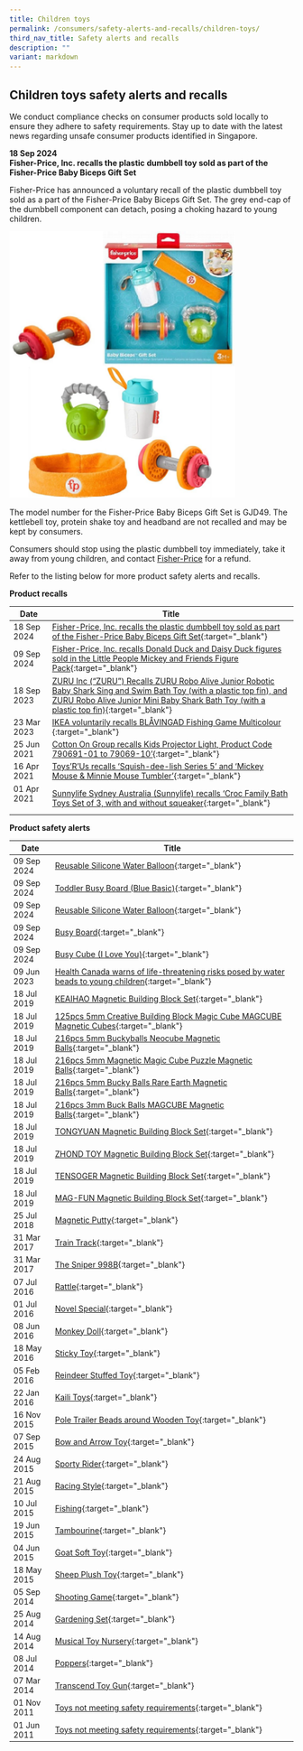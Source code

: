 ```yaml
---
title: Children toys
permalink: /consumers/safety-alerts-and-recalls/children-toys/
third_nav_title: Safety alerts and recalls
description: ""
variant: markdown
---
```

## Children toys safety alerts and recalls
We conduct compliance checks on consumer products sold locally to ensure they adhere to safety requirements. Stay up to date with the latest news regarding unsafe consumer products identified in Singapore.

**18 Sep 2024**<br>
**Fisher-Price, Inc. recalls the plastic dumbbell toy sold as part of the Fisher-Price Baby Biceps Gift Set**<br>

Fisher-Price has announced a voluntary recall of the plastic dumbbell toy sold as a part of the Fisher-Price Baby Biceps Gift Set. The grey end-cap of the dumbbell component can detach, posing a choking hazard to young children.

<img src="/images/product-safety-alerts-and-recalls/children-toys/dumbbell.png" style="width:400px;height:400;"><br>

The model number for the Fisher-Price Baby Biceps Gift Set is GJD49. The kettlebell toy, protein shake toy and headband are not recalled and may be kept by consumers.

Consumers should stop using the plastic dumbbell toy immediately, take it away from young children, and contact [Fisher-Price](mailto:FP.babybicepsrecall@sedgwick.com) for a refund.

Refer to the listing below for more product safety alerts and recalls.

**Product recalls** 

|Date|Title|
|---|---|
|18 Sep 2024|[Fisher-Price, Inc. recalls the plastic dumbbell toy sold as part of the Fisher-Price Baby Biceps Gift Set](/files/product-safety-alerts-and-recalls/children-toys/children-toys-recall-2024-09-18-toy-dumbbell.pdf){:target="_blank"}|
|09 Sep 2024|[Fisher-Price, Inc. recalls Donald Duck and Daisy Duck figures sold in the Little People Mickey and Friends Figure Pack](/files/product-safety-alerts-and-recalls/children-toys/children-toys-recall-2024-08-16-donald-duck-and-daisy-duck.pdf){:target="_blank"}|
|18 Sep 2023|[ZURU Inc (“ZURU”) Recalls ZURU Robo Alive Junior Robotic Baby Shark Sing and Swim Bath Toy (with a plastic top fin), and ZURU Robo Alive Junior Mini Baby Shark Bath Toy (with a plastic top fin)](/files/product-safety-alerts-and-recalls/children-toys/children-toys-recall-2023-09-18-zuru-recalls-baby-shark-sing-and-swim-bath-toy.pdf){:target="_blank"}|
|23 Mar 2023|[IKEA voluntarily recalls BLÅVINGAD Fishing Game Multicolour ](/files/product-safety-alerts-and-recalls/children-toys/children-toys-alert-2023-03-23-ikea-%20fishing-game.pdf){:target="_blank"}|
|25 Jun 2021|[Cotton On Group recalls Kids Projector Light, Product Code 790691-01 to 79069-10’](/files/product-safety-alerts-and-recalls/children-toys/children-toys-recall-2021-06-25-cotton-on-group-recalls-kids-projector-light.pdf){:target="_blank"}|
|16 Apr 2021|[Toys’R’Us recalls ‘Squish-dee-lish Series 5’ and ‘Mickey Mouse &amp; Minnie Mouse Tumbler’](/files/product-safety-alerts-and-recalls/children-toys/children-toys-recall-2021-04-16-toysrus-recalls-squish-dee-lish-and-mickey-mouse-tumbler.pdf){:target="_blank"}|
|01 Apr 2021 &nbsp; &nbsp; &nbsp; &nbsp; &nbsp; &nbsp; |[Sunnylife Sydney Australia (Sunnylife) recalls ‘Croc Family Bath Toys Set of 3, with and without squeaker](/files/product-safety-alerts-and-recalls/children-toys/children-toys-recall-2021-04-01-sunnylife-sydney-australia-sunnylife-recalls-croc-family-bath-toys-set-of-3-with-and-without-squeaker.pdf){:target="_blank"}|

**Product safety alerts**

|Date|Title|
|---|---|
|09 Sep 2024|[Reusable Silicone Water Balloon](/files/product-safety-alerts-and-recalls/children-toys/children-toys-alert-2024-09-09-reusable-silicone-water-balloon-ideacreativity.pdf){:target="_blank"}|
|09 Sep 2024|[Toddler Busy Board (Blue Basic)](/files/product-safety-alerts-and-recalls/children-toys/children-toys-alert-2024-09-09-busy-board-deda-nature.pdf){:target="_blank"}|
|09 Sep 2024|[Reusable Silicone Water Balloon](/files/product-safety-alerts-and-recalls/children-toys/children-toys-alert-2024-09-09-reusable-silicone-water-balloon.pdf){:target="_blank"}|
|09 Sep 2024|[Busy Board](/files/product-safety-alerts-and-recalls/children-toys/children-toys-alert-2024-09-09-busy-board-treeyear-toys-official-shop.pdf){:target="_blank"}|
|09 Sep 2024|[Busy Cube (I Love You)](/files/product-safety-alerts-and-recalls/children-toys/children-toys-alert-2024-09-09-busy-cube-singapore-daddy.pdf){:target="_blank"}|
|09 Jun 2023|[Health Canada warns of life-threatening risks posed by water beads to young children](/files/product-safety-alerts-and-recalls/children-toys/children-toys-alert-2023-06-09-health-canada-advisory-on-water-beads.pdf){:target="_blank"}|
|18 Jul 2019|[KEAIHAO Magnetic Building Block Set](/files/product-safety-alerts-and-recalls/children-toys/children-toys-alert-2019-07-18-keaihao-magnetic-building-block-set.pdf){:target="_blank"}|
|18 Jul 2019|[125pcs 5mm Creative Building Block Magic Cube MAGCUBE Magnetic Cubes](/files/product-safety-alerts-and-recalls/children-toys/children-toys-alert-2019-07-18-125pcs-5mm-creative-building-block-magic-cube-magcube-magnetic-cubes.pdf){:target="_blank"}|
|18 Jul 2019|[216pcs 5mm Buckyballs Neocube Magnetic Balls](/files/product-safety-alerts-and-recalls/children-toys/children-toys-alert-2019-07-18-216pcs-5mm-buckyballs-neocube-magnetic-balls.pdf){:target="_blank"}|
|18 Jul 2019|[216pcs 5mm Magnetic Magic Cube Puzzle Magnetic Balls](/files/product-safety-alerts-and-recalls/children-toys/children-toys-alert-2019-07-18-216pcs-5mm-magnetic-magic-cube-puzzle-magnetic-balls.pdf){:target="_blank"}|
|18 Jul 2019|[216pcs 5mm Bucky Balls Rare Earth Magnetic Balls](/files/product-safety-alerts-and-recalls/children-toys/children-toys-alert-2019-07-18-216pcs-5mm-bucky-balls-rare-earth-magnetic-balls.pdf){:target="_blank"}|
|18 Jul 2019|[216pcs 3mm Buck Balls MAGCUBE Magnetic Balls](/files/product-safety-alerts-and-recalls/children-toys/children-toys-alert-2019-07-18-216pcs-3mm-buck-balls-magcube-magnetic-balls.pdf){:target="_blank"}|
|18 Jul 2019|[TONGYUAN Magnetic Building Block Set](/files/product-safety-alerts-and-recalls/children-toys/children-toys-alert-2019-07-18-tongyuan-magnetic-building-block-set.pdf){:target="_blank"}|
|18 Jul 2019|[ZHOND TOY Magnetic Building Block Set](/files/product-safety-alerts-and-recalls/children-toys/children-toys-alert-2019-07-18-zhond-toy-magnetic-building-block-set.pdf){:target="_blank"}|
|18 Jul 2019|[TENSOGER Magnetic Building Block Set](/files/product-safety-alerts-and-recalls/children-toys/children-toys-alert-2019-07-18-tensoger-magnetic-building-block-set.pdf){:target="_blank"}|
|18 Jul 2019|[MAG-FUN Magnetic Building Block Set](/files/product-safety-alerts-and-recalls/children-toys/children-toys-alert-2019-07-18-mag-fun-magnetic-building-block-set.pdf){:target="_blank"}|
|25 Jul 2018|[Magnetic Putty](/files/product-safety-alerts-and-recalls/children-toys/children-toys-alert-2018-07-25-magnetic-putty.pdf){:target="_blank"}|
|31 Mar 2017|[Train Track](/files/product-safety-alerts-and-recalls/children-toys/children-toys-alert-2017-03-31-train-track.pdf){:target="_blank"}|
|31 Mar 2017|[The Sniper 998B](/files/product-safety-alerts-and-recalls/children-toys/children-toys-alert-2017-03-31-the-sniper-998b.pdf){:target="_blank"}|
|07 Jul 2016|[Rattle](/files/product-safety-alerts-and-recalls/children-toys/children-toys-alert-2016-07-07-rattle.pdf){:target="_blank"}|
|01 Jul 2016|[Novel Special](/files/product-safety-alerts-and-recalls/children-toys/children-toys-alert-2016-07-01-novel-special.pdf){:target="_blank"}|
|08 Jun 2016|[Monkey Doll](/files/product-safety-alerts-and-recalls/children-toys/children-toys-alert-2016-06-08-monkey-doll.pdf){:target="_blank"}|
|18 May 2016|[Sticky Toy](/files/product-safety-alerts-and-recalls/children-toys/children-toys-alert-2016-05-18-sticky-toy.pdf){:target="_blank"}|
|05 Feb 2016|[Reindeer Stuffed Toy](/files/product-safety-alerts-and-recalls/children-toys/children-toys-alert-2016-02-05-reindeer-stuffed-toy.pdf){:target="_blank"}|
|22 Jan 2016|[Kaili Toys](/files/product-safety-alerts-and-recalls/children-toys/children-toys-alert-2016-01-22-kaili-toys.pdf){:target="_blank"}|
|16 Nov 2015|[Pole Trailer Beads around Wooden Toy](/files/product-safety-alerts-and-recalls/children-toys/children-toys-alert-2016-11-16-pole-trailer-beads-around-wooden-toy.pdf){:target="_blank"}|
|07 Sep 2015|[Bow and Arrow Toy](/files/product-safety-alerts-and-recalls/children-toys/children-toys-alert-2015-09-07-bow-and-arrow-toy.pdf){:target="_blank"}|
|24 Aug 2015|[Sporty Rider](/files/product-safety-alerts-and-recalls/children-toys/children-toys-alert-2015-08-24-sporty-rider.pdf){:target="_blank"}|
|21 Aug 2015|[Racing Style](/files/product-safety-alerts-and-recalls/children-toys/children-toys-alert-2015-08-21-racing-style.pdf){:target="_blank"}|
|10 Jul 2015|[Fishing](/files/product-safety-alerts-and-recalls/children-toys/children-toys-alert-2015-07-10-fishing.pdf){:target="_blank"}|
|19 Jun 2015|[Tambourine](/files/product-safety-alerts-and-recalls/children-toys/children-toys-alert-2015-06-19-tambourine.pdf){:target="_blank"}|
|04 Jun 2015|[Goat Soft Toy](/files/product-safety-alerts-and-recalls/children-toys/children-toys-alert-2015-06-04-goat-soft-toy.pdf){:target="_blank"}|
|18 May 2015|[Sheep Plush Toy](/files/product-safety-alerts-and-recalls/children-toys/children-toys-alert-2015-05-18-sheep-plush-toy.pdf){:target="_blank"}|
|05 Sep 2014|[Shooting Game](/files/product-safety-alerts-and-recalls/children-toys/children-toys-alert-2014-09-05-shooting-game.pdf){:target="_blank"}|
|25 Aug 2014|[Gardening Set](/files/product-safety-alerts-and-recalls/children-toys/children-toys-alert-2014-08-25-gardening-set.pdf){:target="_blank"}|
|14 Aug 2014|[Musical Toy Nursery](/files/product-safety-alerts-and-recalls/children-toys/children-toys-alert-2014-08-14-musical-toy-nursery.pdf){:target="_blank"}|
|08 Jul 2014|[Poppers](/files/product-safety-alerts-and-recalls/children-toys/children-toys-alert-2014-07-08-poppers.pdf){:target="_blank"}|
|07 Mar 2014|[Transcend Toy Gun](/files/product-safety-alerts-and-recalls/children-toys/children-toys-alert-2014-03-07-transcend-toy-gun.pdf){:target="_blank"}|
|01 Nov 2011|[Toys not meeting safety requirements](/files/product-safety-alerts-and-recalls/children-toys/children-toys-alert-2011-11-01-toys-not-meeting-safety-requirements.pdf){:target="_blank"}|
|01 Jun 2011|[Toys not meeting safety requirements](/files/product-safety-alerts-and-recalls/children-toys/children-toys-alert-2011-06-01-toys-not-meeting-safety-requirements2.pdf){:target="_blank"}|